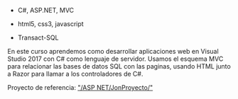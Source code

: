 - C#, ASP.NET, MVC

- html5, css3, javascript

- Transact-SQL



En este curso aprendemos como desarrollar aplicaciones web en Visual Studio 2017 con C# como lenguaje de servidor.
Usamos el esquema MVC para relacionar las bases de datos SQL con las paginas, usando HTML junto a Razor para llamar a los controladores de C#.


Proyecto de referencia: <a href="./ASP NET/JonProyecto/">"/ASP NET/JonProyecto/" </a>


 

